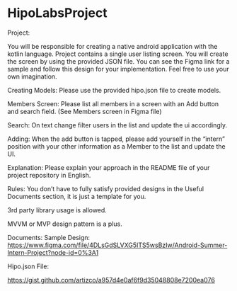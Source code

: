 # HipoLabsProject

  Project:
  
You will be responsible for creating a native android application with the kotlin language. Project contains a single user listing screen. You will create the screen by using the provided JSON file. You can see the Figma link for a sample and follow this design for your implementation. Feel free to use your own imagination.

Creating Models: Please use the provided hipo.json file to create models.

Members Screen: Please list all members in a screen with an Add button and search field. (See Members screen in Figma file)

Search: On text change filter users in the list and update the ui accordingly.

Adding: When the add button is tapped, please add yourself in the “intern” position with your other information as a Member to the list and update the UI.

Explanation: Please explain your approach in the README file of your project repository in English. 



Rules:
You don’t have to fully satisfy provided designs in the Useful Documents section, it is just a template for you.

3rd party library usage is allowed.

MVVM or MVP design pattern is a plus.


Documents:
Sample Design: https://www.figma.com/file/4DLsGdSLVXG5ITS5wsBzIw/Android-Summer-Intern-Project?node-id=0%3A1

Hipo.json File: 

https://gist.github.com/artizco/a957d4e0af6f9d35048808e7200ea076


